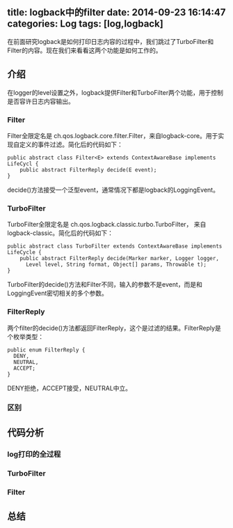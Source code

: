 title: logback中的filter
date: 2014-09-23 16:14:47
categories: Log
tags: [log,logback]
---

在前面研究logback是如何打印日志内容的过程中，我们跳过了TurboFilter和Filter的内容。现在我们来看看这两个功能是如何工作的。

<!--more-->


## 介绍

在logger的level设置之外，logback提供Filter和TurboFilter两个功能，用于控制是否容许日志内容输出。

### Filter

Filter全限定名是 ch.qos.logback.core.filter.Filter，来自logback-core。用于实现自定义的事件过滤。简化后的代码如下：

	public abstract class Filter<E> extends ContextAwareBase implements LifeCycl {
		public abstract FilterReply decide(E event);
	}

decide()方法接受一个泛型event，通常情况下都是logback的LoggingEvent。

### TurboFilter

TurboFilter全限定名是 ch.qos.logback.classic.turbo.TurboFilter， 来自logback-classic。简化后的代码如下：

	public abstract class TurboFilter extends ContextAwareBase implements LifeCycle {
		public abstract FilterReply decide(Marker marker, Logger logger,
		  Level level, String format, Object[] params, Throwable t);
	}

TurboFilter的decide()方法和Filter不同，输入的参数不是event，而是和LoggingEvent密切相关的多个参数。

### FilterReply

两个filter的decide()方法都返回FilterReply，这个是过滤的结果。FilterReply是个枚举类型：

	public enum FilterReply {
	  DENY,
	  NEUTRAL,
	  ACCEPT;
	}

DENY拒绝，ACCEPT接受，NEUTRAL中立。



### 区别

## 代码分析

### log打印的全过程

### TurboFilter

### Filter

## 总结
